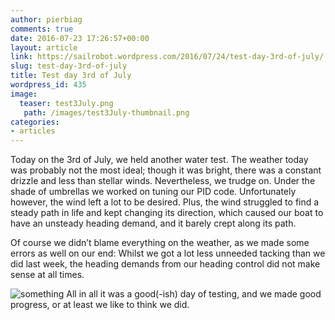 ```yaml
---
author: pierbiag
comments: true
date: 2016-07-23 17:26:57+00:00
layout: article
link: https://sailrobot.wordpress.com/2016/07/24/test-day-3rd-of-july/
slug: test-day-3rd-of-july
title: Test day 3rd of July
wordpress_id: 435
image:
  teaser: test3July.png
   path: /images/test3July-thumbnail.png
categories:
- articles
---
```


Today on the 3rd of July, we held another water test. The weather today was probably not the most ideal; though it was bright, there was a constant drizzle and less than stellar winds. Nevertheless, we trudge on. Under the shade of umbrellas we worked on tuning our PID code. Unfortunately however, the wind left a lot to be desired. Plus, the wind struggled to find a steady path in life and kept changing its direction, which caused our boat to have an unsteady heading demand, and it barely crept along its path.

Of course we didn’t blame everything on the weather, as we made some errors as well on our end: Whilst we got a lot less unneeded tacking than we did last week, the heading demands from our heading control did not make sense at all times.

![something](https://sailrobot.files.wordpress.com/2016/07/something.jpg)
All in all it was a good(-ish) day of testing, and we made good progress, or at least we like to think we did.
